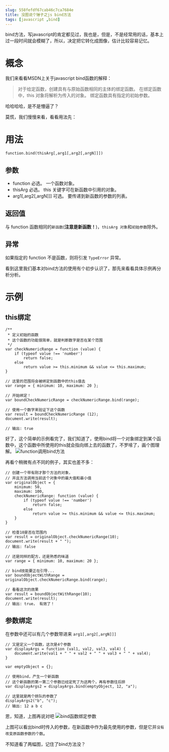 ```yaml
---
slug: 558fefdf67cab46c7ca7684e
title: 没图说个锤子之js bind方法
tags: [javascript ,bind]
---
```


bind方法，写javascript的肯定都见过，我也是，但是，不是经常用的话，基本上过一段时间就会模糊了，所以，决定把它转化成图像，估计比较容易记忆。

# 概念
我们来看看MSDN上关于javascript bind函数的解释：
> 对于给定函数，创建具有与原始函数相同的主体的绑定函数。 在绑定函数中，this 对象将解析为传入的对象。 绑定函数具有指定的初始参数。

哈哈哈哈，是不是懵逼了？

莫慌，我们慢慢来看，看看用法先：

# 用法
`function.bind(thisArg[,arg1[,arg2[,argN]]])`
## 参数
* function 
必选。 一个函数对象。
* thisArg 
必选。 this 关键字可在新函数中引用的对象。
* arg1[,arg2[,argN]]]
可选。 要传递到新函数的参数的列表。

## 返回值
与 function 函数相同的`新函数`(**注意是新函数！**)，`thisArg 对象`和`初始参数`除外。

## 异常
如果指定的 function 不是函数，则将引发 `TypeError` 异常。

看到这里我们基本对bind方法的使用有个初步认识了，那先来看看具体示例再分析分析。

# 示例
## this绑定
```
/**
 * 定义初始的函数
 * 这个函数的功能很简单，就是判断数字是否在某个范围
 */
var checkNumericRange = function (value) {
    if (typeof value !== 'number')
        return false;
    else
        return value >= this.minimum && value <= this.maximum;
}

// 这里的范围将会被绑定到函数中的this值去
var range = { minimum: 10, maximum: 20 };

// 开始绑定！
var boundCheckNumericRange = checkNumericRange.bind(range);

// 使用一个数字来验证下这个函数
var result = boundCheckNumericRange (12);
document.write(result);

// 输出: true
```

好了，这个简单的示例看完了，我们知道了，使用bind将一个对象绑定到某个函数中，这个函数中所使用的this就会指向绑上去的函数了，不罗嗦了，画个图理解。
![function调用bind方法](http:https://static.gaoqixhb.com/Fjb93vay1fsLDYkAGch4TtpaSbFP)

再看个稍微有点不同的例子，其实也差不多：
```
// 创建一个带有刚才那个方法的对象，
// 并且方法调用当前这个对象中的最大值和最小值
var originalObject = {
    minimum: 50,
    maximum: 100,
    checkNumericRange: function (value) {
        if (typeof value !== 'number')
            return false;
        else
            return value >= this.minimum && value <= this.maximum;
    }
}

// 检查10是否在范围内
var result = originalObject.checkNumericRange(10);
document.write(result + " ");
// 输出: false

// 还是同样的配方，还是熟悉的味道
var range = { minimum: 10, maximum: 20 };

// bind技能要正在引导...
var boundObjectWithRange = originalObject.checkNumericRange.bind(range);

// 看看这次的效果
var result = boundObjectWithRange(10);
document.write(result);
// 输出: true， 有效了！
```

## 参数绑定
在参数中还可以有几个参数带进来
`arg1[,arg2[,argN]]] `

```
// 又是定义一个函数，这次是4个参数
var displayArgs = function (val1, val2, val3, val4) {
    document.write(val1 + " " + val2 + " " + val3 + " " + val4);
}

var emptyObject = {};

// 使用bind，产生一个新函数
// 这个新函数的第一第二个参数已经定死了为这两个，再有参数往后排
var displayArgs2 = displayArgs.bind(emptyObject, 12, "a");

// 这里就是两个排队的参数了
displayArgs2("b", "c");
// 输出: 12 a b c 
```

恩，知道，上图再说对吧
 ![bind函数绑定参数](http:https://static.gaoqixhb.com/FmXqI82NVFL-yaAMw-rS_AfBIFD9)
 
上图可以看出bind时传入的参数，在新函数中作为最先使用的参数，但是它并`没有改变原函数参数的个数`。


不知道看了两幅图，记住了bind方法没？
